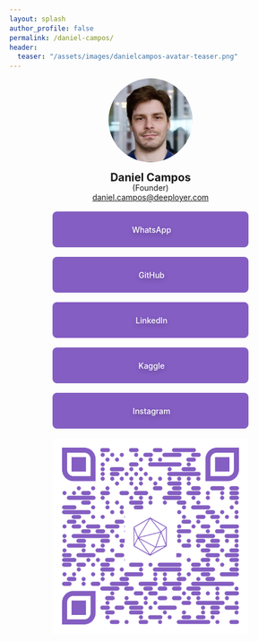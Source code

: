 ```yaml
---
layout: splash
author_profile: false
permalink: /daniel-campos/
header:
  teaser: "/assets/images/danielcampos-avatar-teaser.png"
---
```


<style>
.profilebutton {
  background-color: #845EC2;
  border-radius: 8px;
  border-style: none;
  box-sizing: border-box;
  color: #FFFFFF;
  cursor: pointer;
  flex-shrink: 0;
  font-family: "Inter UI","SF Pro Display",-apple-system,BlinkMacSystemFont,"Segoe UI",Roboto,Oxygen,Ubuntu,Cantarell,"Open Sans","Helvetica Neue",sans-serif;
  font-size: 1.0em;
  font-weight: 500;
  height: 4rem;
  padding: 0 1.6rem;
  text-align: center;
  text-shadow: rgba(0, 0, 0, 0.25) 0 3px 8px;
  transition: all .5s;
  user-select: none;
  -webkit-user-select: none;
  touch-action: manipulation;
  width: 350px;
}
  
.profilebutton a:link {
  color: #ffffff;
  text-decoration: none;
}

.profilebutton a:visited {
  color: #ffffff;
  text-decoration: none;
}

.profilebutton a:focus {  
  background: #BAE498;
}

.profilebutton a:hover {  
  background: #CDFEAA;
  box-shadow: rgba(80, 63, 205, 0.5) 0 1px 30px;
  transition-duration: .1s;
}

.profilebutton a:active {  
  color: #CDFEAA;
}
  
@media (min-width: 768px) {
  .profilebutton {
    padding: 0 2.6rem;
  }
}
</style>

<center>
  <img src="/assets/images/danielcampos-avatar.jpg" style="text-align: center; border-radius: 50%; width: 150px;">
  <br /><br />
  <span style="text-align:center; font-size:1.4em; font-weight:bold; line-height: 80%;">Daniel Campos</span>
  <br />  
  <span style="text-align: center; font-size:1.0em; line-height: 80%;">(Founder)</span>
  <br />
  <a href="mailto:daniel.campos@deeployer.com">daniel.campos@deeployer.com</a>
  <br /><br />
  <button class="profilebutton" role="button" onclick="window.location = 'https://wa.me/5511989991876';"><span class="fa-brands fa-whatsapp"></span>&nbsp;WhatsApp</button>
  <br /><br />
  <button class="profilebutton" role="button" onclick="window.location = 'https://github.com/DanielFCampos';"><span class="fa-brands fa-github"></span>&nbsp;GitHub</button>  
  <br /><br />
  <button class="profilebutton" role="button" onclick="window.location = 'https://www.linkedin.com/in/daniel-ferraz-de-campos/';"><span class="fa-brands fa-linkedin"></span>&nbsp;LinkedIn</button>
  <br /><br />
  <button class="profilebutton" role="button" onclick="window.location = 'https://www.kaggle.com/danielferrazcampos';"><span class="fab fa-kaggle"></span>&nbsp;Kaggle</button>
  <br /><br />
  <button class="profilebutton" role="button" onclick="window.location = 'https://www.instagram.com/danielferrazcampos/';"><span class="fa-brands fa-instagram"></span>&nbsp;Instagram</button>
  <br /><br />
  <img src="/assets/images/qrcode-daniel-campos.png" style="width: 350px;">
</center>

